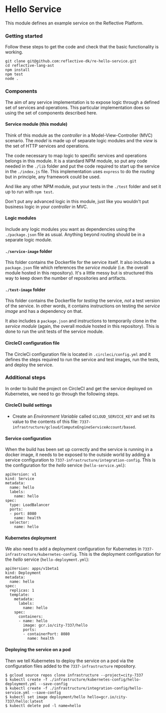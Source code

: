 # Hello Service #

This module defines an example service on the Reflective Platform.

### Getting started ###

Follow these steps to get the code and check that the basic functionality is
working.

```
git clone git@github.com:reflective-dk/re-hello-service.git
cd reflective-lang-ast
npm install
npm test
node .
```

### Components ###

The aim of any service implementation is to expose logic through a defined set of
services and operations. This particular implementation does so using the set of
components described here.

#### Service module (this module) ####

Think of this module as the _controller_ in a Model-View-Controller (MVC) scenario.
The _model_ is made up of separate logic modules and the _view_ is the set of
HTTP services and operations.

The code necessary to map logic to specific services and operations belongs in
this module. It is a standard NPM module, so put any code needed in the `./lib`
folder and put the code required to start up the service in the `./index.js`
file. This implementation uses `express` to do the _routing_ but in principle,
any framework could be used.

And like any other NPM module, put your tests in the `./test` folder and set it
up to run with `npm test`.

Don't put any advanced logic in this module, just like you wouldn't put business
logic in your _controller_ in MVC.

#### Logic modules ####

Include any logic modules you want as dependencies using the `./package.json`
file as usual. Anything beyond routing should be in a separate logic module.

#### `./service-image` folder ####

This folder contains the Dockerfile for the service itself. It also includes a
`package.json` file which references the _service module_ (i.e. the overall
module hosted in this repository). It's a little messy but is structured this way
to keep down the number of repositories and artifacts.

#### `./test-image` folder ####

This folder contains the Dockerfile for _testing_ the service, _not_ a test
version of the service. In other words, it contains instructions on testing the
_service image_ and has a dependency on that.

It also includes a `package.json` and instructions to temporarily clone in the
_service module_ (again, the overall module hosted in this repository). This is
done to run the unit tests of the service module.

#### CircleCI configuration file ####

The CircleCi configuration file is located in `.circleci/config.yml` and it
defines the steps required to run the service and test images, run the tests, and
deploy the service.

### Additional steps ###

In order to build the project on CircleCI and get the service deployed on
Kubernetes, we need to go through the following steps.

#### CircleCI build settings ####

* Create an _Environment Variable_ called `GCLOUD_SERVICE_KEY` and set its value to
the contents of this file:
`7337-infrastructure/gcloud/ComputeEngineServiceAccount/based`.

#### Service configuration ####

When the build has been set up correctly and the service is running in a docker
image, it needs to be exposed to the outside world by adding a service
configuration to `7337-infrastructure/integration-config`. This is the
configuration for the _hello_ service (`hello-service.yml`):

```
apiVersion: v1
kind: Service
metadata:
  name: hello
  labels:
    name: hello
spec:
  type: LoadBalancer
  ports:
  - port: 8080
    name: health
  selector:
    name: hello
```

#### Kubernetes deployment ####

We also need to add a deployment configuration for Kubernetes in
`7337-infrastructure/kubernetes-config`. This is the deployment configuration for
the _hello_ service (`hello-deployment.yml`):

```
apiVersion: apps/v1beta1
kind: Deployment
metadata:
  name: hello
spec:
  replicas: 1
  template:
    metadata:
      labels:
        name: hello
    spec:
      containers:
      - name: hello
        image: gcr.io/city-7337/hello
        ports:
        - containerPort: 8080
          name: health
```

#### Deploying the service on a pod ####

Then we tell Kubernetes to deploy the service on a pod via the configuration
files added to the `7337-infrastructure` repository.

```
$ gcloud source repos clone infrastructure --project=city-7337
$ kubectl create -f ./infrastructure/kubernetes-config/hello-deployment.yml --save-config
$ kubectl create -f ./infrastructure/integration-config/hello-service.yml --save-config
$ kubectl set image deployment/hello hello=gcr.io/city-7337/hello:latest
$ kubectl delete pod -l name=hello
```
